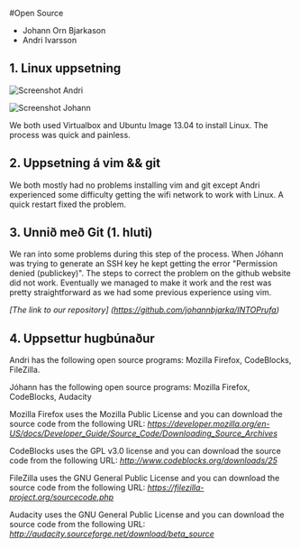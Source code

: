 #Open Source

* Johann Orn Bjarkason
* Andri Ivarsson

## 1. Linux uppsetning

![Screenshot Andri](http://i.imgur.com/d2o0AUl.png?1)

![Screenshot Johann](http://i.imgur.com/XNCF6Xw.png?1)

We both used Virtualbox and Ubuntu Image 13.04 to install Linux. The process was quick and painless.

## 2. Uppsetning á vim && git

We both mostly had no problems installing vim and git except Andri experienced some difficulty getting the wifi network to work with Linux. A quick restart fixed the problem. 

## 3. Unnið með Git (1. hluti)

We ran into some problems during this step of the process. When Jóhann was trying to generate an SSH key he kept getting the error "Permission denied (publickey)". The steps to correct the problem on the github website did not work. Eventually we managed to make it work and the rest was pretty straightforward as we had some previous experience using vim. 

*[The link to our repository] (https://github.com/johannbjarka/INTOPrufa)* 

## 4. Uppsettur hugbúnaður

Andri has the following open source programs: Mozilla Firefox, CodeBlocks, FileZilla.

Jóhann has the following open source programs: Mozilla Firefox, CodeBlocks, Audacity

Mozilla Firefox uses the Mozilla Public License and you can download the source code from the following URL: *https://developer.mozilla.org/en-US/docs/Developer_Guide/Source_Code/Downloading_Source_Archives*

CodeBlocks uses the GPL v3.0 license and you can download the source code from the following URL: *http://www.codeblocks.org/downloads/25*

FileZilla uses the GNU General Public License and you can download the source code from the following URL: *https://filezilla-project.org/sourcecode.php*

Audacity uses the GNU General Public License and you can download the source code from the following URL: *http://audacity.sourceforge.net/download/beta_source*
